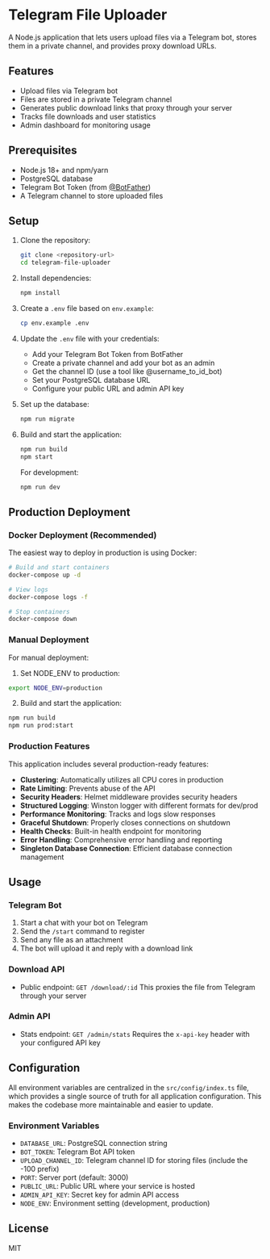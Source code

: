 # Telegram File Uploader

A Node.js application that lets users upload files via a Telegram bot, stores them in a private channel, and provides proxy download URLs.

## Features

- Upload files via Telegram bot
- Files are stored in a private Telegram channel
- Generates public download links that proxy through your server
- Tracks file downloads and user statistics
- Admin dashboard for monitoring usage

## Prerequisites

- Node.js 18+ and npm/yarn
- PostgreSQL database
- Telegram Bot Token (from [@BotFather](https://t.me/BotFather))
- A Telegram channel to store uploaded files

## Setup

1. Clone the repository:

   ```bash
   git clone <repository-url>
   cd telegram-file-uploader
   ```

2. Install dependencies:

   ```bash
   npm install
   ```

3. Create a `.env` file based on `env.example`:

   ```bash
   cp env.example .env
   ```

4. Update the `.env` file with your credentials:

   - Add your Telegram Bot Token from BotFather
   - Create a private channel and add your bot as an admin
   - Get the channel ID (use a tool like @username_to_id_bot)
   - Set your PostgreSQL database URL
   - Configure your public URL and admin API key

5. Set up the database:

   ```bash
   npm run migrate
   ```

6. Build and start the application:

   ```bash
   npm run build
   npm start
   ```

   For development:

   ```bash
   npm run dev
   ```

## Production Deployment

### Docker Deployment (Recommended)

The easiest way to deploy in production is using Docker:

```bash
# Build and start containers
docker-compose up -d

# View logs
docker-compose logs -f

# Stop containers
docker-compose down
```

### Manual Deployment

For manual deployment:

1. Set NODE_ENV to production:

```bash
export NODE_ENV=production
```

2. Build and start the application:

```bash
npm run build
npm run prod:start
```

### Production Features

This application includes several production-ready features:

- **Clustering**: Automatically utilizes all CPU cores in production
- **Rate Limiting**: Prevents abuse of the API
- **Security Headers**: Helmet middleware provides security headers
- **Structured Logging**: Winston logger with different formats for dev/prod
- **Performance Monitoring**: Tracks and logs slow responses
- **Graceful Shutdown**: Properly closes connections on shutdown
- **Health Checks**: Built-in health endpoint for monitoring
- **Error Handling**: Comprehensive error handling and reporting
- **Singleton Database Connection**: Efficient database connection management

## Usage

### Telegram Bot

1. Start a chat with your bot on Telegram
2. Send the `/start` command to register
3. Send any file as an attachment
4. The bot will upload it and reply with a download link

### Download API

- Public endpoint: `GET /download/:id`
  This proxies the file from Telegram through your server

### Admin API

- Stats endpoint: `GET /admin/stats`
  Requires the `x-api-key` header with your configured API key

## Configuration

All environment variables are centralized in the `src/config/index.ts` file, which provides a single source of truth for all application configuration. This makes the codebase more maintainable and easier to update.

### Environment Variables

- `DATABASE_URL`: PostgreSQL connection string
- `BOT_TOKEN`: Telegram Bot API token
- `UPLOAD_CHANNEL_ID`: Telegram channel ID for storing files (include the -100 prefix)
- `PORT`: Server port (default: 3000)
- `PUBLIC_URL`: Public URL where your service is hosted
- `ADMIN_API_KEY`: Secret key for admin API access
- `NODE_ENV`: Environment setting (development, production)

## License

MIT
